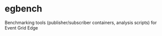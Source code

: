 # egbench
Benchmarking tools (publisher/subscriber containers, analysis scripts) for Event Grid Edge
